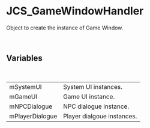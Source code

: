 <div id="content-header">
  <h1>JCS_GameWindowHandler</h1>
</div>

<p>
  Object to create the instance of Game Window.
</p>


<br/>
<h2>Variables</h2>
<br/>

<table>
  <tr>
    <td>mSystemUI</td>
    <td>System UI instances.</td>
  </tr>
  <tr>
    <td>mGameUI</td>
    <td>Game UI instance.</td>
  </tr>
  <tr>
    <td>mNPCDialogue</td>
    <td>NPC dialogue instance.</td>
  </tr>
  <tr>
    <td>mPlayerDialogue</td>
    <td>Player dialgoue instances.</td>
  </tr>
</table>
